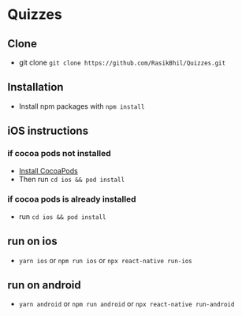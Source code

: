 # Quizzes

## Clone 
* git clone `git clone https://github.com/RasikBhil/Quizzes.git`

## Installation
* Install npm packages with `npm install`

## iOS instructions
### if cocoa pods not installed
* [Install CocoaPods](https://cocoapods.org/)
* Then run `cd ios && pod install`
### if cocoa pods is already installed
*  run `cd ios && pod install`

## run on ios
* `yarn ios` or `npm run ios` or `npx react-native run-ios`

## run on android
* `yarn android` or `npm run android` or `npx react-native run-android`
